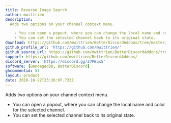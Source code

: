 ```yaml
---
title: Reverse Image Search
author: mwittrien
description:
  Adds two options on your channel context menu.

    - You can open a popout, where you can change the local name and color for the selected channel.
    - You can set the selected channel back to its original state.
download: https://github.com/mwittrien/BetterDiscordAddons/tree/master/Plugins/ReverseImageSearch
github_profile_url: 'https://github.com/mwittrien/'
github_source_url: https://github.com/mwittrien/BetterDiscordAddons/tree/master/Plugins/ReverseImageSearch
support: https://github.com/mwittrien/BetterDiscordAddons/
discord_server: 'https://discord.gg/Z7PBux5'
software: [BandagedBD, BetterDiscord]
ghcommentid: 57
layout: product
date: 2018-10-22T23:26:07.733Z
---
```

Adds two options on your channel context menu.

  - You can open a popout, where you can change the local name and color for the selected channel.
  - You can set the selected channel back to its original state.